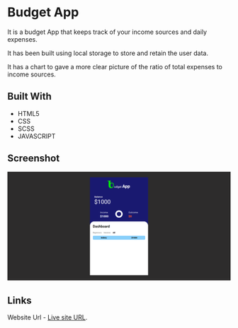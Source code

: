 # Budget App
It is a budget App that keeps track of your income sources and daily expenses.

It has been built using local storage to store and retain the user data.

It has a chart to gave a more clear picture of the ratio of total expenses to income sources.

## Built With
 - HTML5
 - CSS
 - SCSS
 - JAVASCRIPT

## Screenshot 
![](./Screenshot.png)

## Links
Website Url - [Live site URL](https://sourabh358.github.io/budget-app/).

